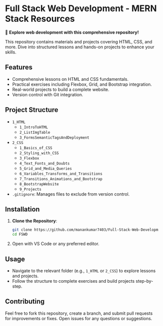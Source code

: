 # Full Stack Web Development - MERN Stack Resources

🚀 **Explore web development with this comprehensive repository!**

This repository contains materials and projects covering HTML, CSS, and more. Dive into structured lessons and hands-on projects to enhance your skills.

## Features
- Comprehensive lessons on HTML and CSS fundamentals.
- Practical exercises including Flexbox, Grid, and Bootstrap integration.
- Real-world projects to build a complete website.
- Version control with Git integration.

## Project Structure
- `1_HTML`
  - `1_IntroToHTML`
  - `2_ListImgTable`
  - `3_FormsSemanticTagsAndDeployment`
- `2_CSS`
  - `1_Basics_of_CSS`
  - `2_Styling_with_CSS`
  - `3_Flexbox`
  - `4_Text_Fonts_and_Doubts`
  - `5_Grid_and_Media_Queries`
  - `6_Variables_Transforms_and_Transitions`
  - `7_Transitions_Animations_and_Bootstrap`
  - `8_BootstrapWebsite`
  - `9_Projects`
- `.gitignore`: Manages files to exclude from version control.

## Installation
1. **Clone the Repository**:
   ```bash
   git clone https://github.com/manankumar7403/Full-Stack-Web-Development_MERN-Stack.git
   cd FSWD
   ```
2. Open with VS Code or any preferred editor.

## Usage
- Navigate to the relevant folder (e.g., `1_HTML` or `2_CSS`) to explore lessons and projects.
- Follow the structure to complete exercises and build projects step-by-step.

## Contributing
Feel free to fork this repository, create a branch, and submit pull requests for improvements or fixes. Open issues for any questions or suggestions.